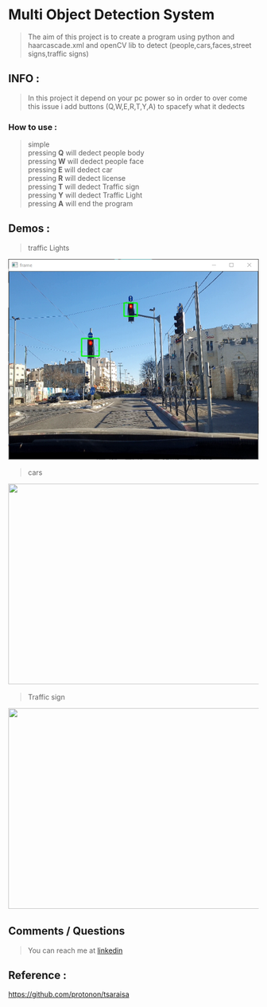 # Multi Object Detection System
>The aim of this project is to create a program using python and haarcascade.xml and openCV lib to detect (people,cars,faces,street signs,traffic signs)

## INFO :
>In this project it depend on your pc power so in order to over come this issue i add buttons (Q,W,E,R,T,Y,A) to spacefy what it dedects
### How to use :
>simple<br/>
>pressing **Q** will dedect people body<br/>
>pressing **W** will dedect people face<br/>
>pressing **E** will dedect car<br/>
>pressing **R** will dedect license<br/>
>pressing **T** will dedect Traffic sign<br/>
>pressing **Y** will dedect Traffic Light<br/>
>pressing **A** will end the program<br/>

## Demos :
>traffic Lights<br/>
<img src="https://github.com/Khalididies/Multi-Object-Detection-System/blob/main/Images/traffic%20Lights.png" width="600" height="403">

>cars<br/>
<img src="https://github.com/Khalididies/Multi-Object-Detection-System/blob/main/Images/cars.png" width="600" height="403">

>Traffic sign<br/>
<img src="https://github.com/Khalididies/Multi-Object-Detection-System/blob/main/Images/Traffic%20sign.png" width="600" height="403">

## Comments / Questions
>You can reach me at [linkedin](https://www.linkedin.com/in/khalid-dies-195797203/)

## Reference : 
https://github.com/protonon/tsaraisa
